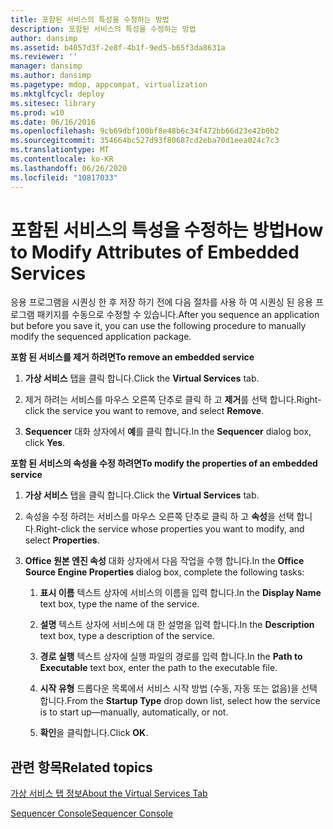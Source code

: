 ```yaml
---
title: 포함된 서비스의 특성을 수정하는 방법
description: 포함된 서비스의 특성을 수정하는 방법
author: dansimp
ms.assetid: b4057d3f-2e8f-4b1f-9ed5-b65f3da8631a
ms.reviewer: ''
manager: dansimp
ms.author: dansimp
ms.pagetype: mdop, appcompat, virtualization
ms.mktglfcycl: deploy
ms.sitesec: library
ms.prod: w10
ms.date: 06/16/2016
ms.openlocfilehash: 9cb69dbf100bf8e48b6c34f472bb66d23e42b0b2
ms.sourcegitcommit: 354664bc527d93f80687cd2eba70d1eea024c7c3
ms.translationtype: MT
ms.contentlocale: ko-KR
ms.lasthandoff: 06/26/2020
ms.locfileid: "10817033"
---
```

# <span data-ttu-id="d3a93-103">포함된 서비스의 특성을 수정하는 방법</span><span class="sxs-lookup"><span data-stu-id="d3a93-103">How to Modify Attributes of Embedded Services</span></span>


<span data-ttu-id="d3a93-104">응용 프로그램을 시퀀싱 한 후 저장 하기 전에 다음 절차를 사용 하 여 시퀀싱 된 응용 프로그램 패키지를 수동으로 수정할 수 있습니다.</span><span class="sxs-lookup"><span data-stu-id="d3a93-104">After you sequence an application but before you save it, you can use the following procedure to manually modify the sequenced application package.</span></span>

**<span data-ttu-id="d3a93-105">포함 된 서비스를 제거 하려면</span><span class="sxs-lookup"><span data-stu-id="d3a93-105">To remove an embedded service</span></span>**

1.  <span data-ttu-id="d3a93-106">**가상 서비스** 탭을 클릭 합니다.</span><span class="sxs-lookup"><span data-stu-id="d3a93-106">Click the **Virtual Services** tab.</span></span>

2.  <span data-ttu-id="d3a93-107">제거 하려는 서비스를 마우스 오른쪽 단추로 클릭 하 고 **제거**를 선택 합니다.</span><span class="sxs-lookup"><span data-stu-id="d3a93-107">Right-click the service you want to remove, and select **Remove**.</span></span>

3.  <span data-ttu-id="d3a93-108">**Sequencer** 대화 상자에서 **예**를 클릭 합니다.</span><span class="sxs-lookup"><span data-stu-id="d3a93-108">In the **Sequencer** dialog box, click **Yes**.</span></span>

**<span data-ttu-id="d3a93-109">포함 된 서비스의 속성을 수정 하려면</span><span class="sxs-lookup"><span data-stu-id="d3a93-109">To modify the properties of an embedded service</span></span>**

1.  <span data-ttu-id="d3a93-110">**가상 서비스** 탭을 클릭 합니다.</span><span class="sxs-lookup"><span data-stu-id="d3a93-110">Click the **Virtual Services** tab.</span></span>

2.  <span data-ttu-id="d3a93-111">속성을 수정 하려는 서비스를 마우스 오른쪽 단추로 클릭 하 고 **속성**을 선택 합니다.</span><span class="sxs-lookup"><span data-stu-id="d3a93-111">Right-click the service whose properties you want to modify, and select **Properties**.</span></span>

3.  <span data-ttu-id="d3a93-112">**Office 원본 엔진 속성** 대화 상자에서 다음 작업을 수행 합니다.</span><span class="sxs-lookup"><span data-stu-id="d3a93-112">In the **Office Source Engine Properties** dialog box, complete the following tasks:</span></span>

    1.  <span data-ttu-id="d3a93-113">**표시 이름** 텍스트 상자에 서비스의 이름을 입력 합니다.</span><span class="sxs-lookup"><span data-stu-id="d3a93-113">In the **Display Name** text box, type the name of the service.</span></span>

    2.  <span data-ttu-id="d3a93-114">**설명** 텍스트 상자에 서비스에 대 한 설명을 입력 합니다.</span><span class="sxs-lookup"><span data-stu-id="d3a93-114">In the **Description** text box, type a description of the service.</span></span>

    3.  <span data-ttu-id="d3a93-115">**경로 실행** 텍스트 상자에 실행 파일의 경로를 입력 합니다.</span><span class="sxs-lookup"><span data-stu-id="d3a93-115">In the **Path to Executable** text box, enter the path to the executable file.</span></span>

    4.  <span data-ttu-id="d3a93-116">**시작 유형** 드롭다운 목록에서 서비스 시작 방법 (수동, 자동 또는 없음)을 선택 합니다.</span><span class="sxs-lookup"><span data-stu-id="d3a93-116">From the **Startup Type** drop down list, select how the service is to start up—manually, automatically, or not.</span></span>

    5.  <span data-ttu-id="d3a93-117">**확인**을 클릭합니다.</span><span class="sxs-lookup"><span data-stu-id="d3a93-117">Click **OK**.</span></span>

## <span data-ttu-id="d3a93-118">관련 항목</span><span class="sxs-lookup"><span data-stu-id="d3a93-118">Related topics</span></span>


[<span data-ttu-id="d3a93-119">가상 서비스 탭 정보</span><span class="sxs-lookup"><span data-stu-id="d3a93-119">About the Virtual Services Tab</span></span>](about-the-virtual-services-tab.md)

[<span data-ttu-id="d3a93-120">Sequencer Console</span><span class="sxs-lookup"><span data-stu-id="d3a93-120">Sequencer Console</span></span>](sequencer-console.md)

 

 





